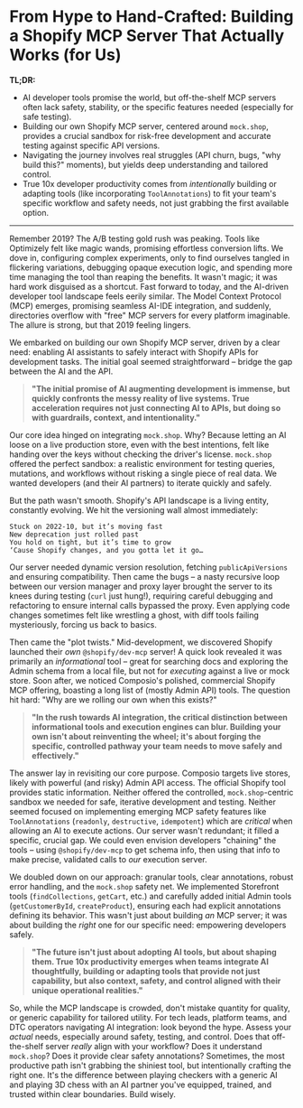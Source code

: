 # From Hype to Hand-Crafted: Building a Shopify MCP Server That Actually Works (for Us)

**TL;DR:**

*   AI developer tools promise the world, but off-the-shelf MCP servers often lack safety, stability, or the specific features needed (especially for safe testing).
*   Building our own Shopify MCP server, centered around `mock.shop`, provides a crucial sandbox for risk-free development and accurate testing against specific API versions.
*   Navigating the journey involves real struggles (API churn, bugs, "why build this?" moments), but yields deep understanding and tailored control.
*   True 10x developer productivity comes from *intentionally* building or adapting tools (like incorporating `ToolAnnotations`) to fit your team's specific workflow and safety needs, not just grabbing the first available option.

---

Remember 2019? The A/B testing gold rush was peaking. Tools like Optimizely felt like magic wands, promising effortless conversion lifts. We dove in, configuring complex experiments, only to find ourselves tangled in flickering variations, debugging opaque execution logic, and spending more time managing the tool than reaping the benefits. It wasn't magic; it was hard work disguised as a shortcut. Fast forward to today, and the AI-driven developer tool landscape feels eerily similar. The Model Context Protocol (MCP) emerges, promising seamless AI-IDE integration, and suddenly, directories overflow with "free" MCP servers for every platform imaginable. The allure is strong, but that 2019 feeling lingers.

We embarked on building our own Shopify MCP server, driven by a clear need: enabling AI assistants to safely interact with Shopify APIs for development tasks. The initial goal seemed straightforward – bridge the gap between the AI and the API.

> **"The initial promise of AI augmenting development is immense, but quickly confronts the messy reality of live systems. True acceleration requires not just connecting AI to APIs, but doing so with guardrails, context, and intentionality."**

Our core idea hinged on integrating `mock.shop`. Why? Because letting an AI loose on a live production store, even with the best intentions, felt like handing over the keys without checking the driver's license. `mock.shop` offered the perfect sandbox: a realistic environment for testing queries, mutations, and workflows without risking a single piece of real data. We wanted developers (and their AI partners) to iterate quickly and safely.

But the path wasn't smooth. Shopify's API landscape is a living entity, constantly evolving. We hit the versioning wall almost immediately:

```
Stuck on 2022-10, but it’s moving fast
New deprecation just rolled past
You hold on tight, but it’s time to grow
‘Cause Shopify changes, and you gotta let it go…
```

Our server needed dynamic version resolution, fetching `publicApiVersions` and ensuring compatibility. Then came the bugs – a nasty recursive loop between our version manager and proxy layer brought the server to its knees during testing (`curl` just hung!), requiring careful debugging and refactoring to ensure internal calls bypassed the proxy. Even applying code changes sometimes felt like wrestling a ghost, with diff tools failing mysteriously, forcing us back to basics.

Then came the "plot twists." Mid-development, we discovered Shopify launched their *own* `@shopify/dev-mcp` server! A quick look revealed it was primarily an *informational* tool – great for searching docs and exploring the Admin schema from a local file, but not for *executing* against a live or mock store. Soon after, we noticed Composio's polished, commercial Shopify MCP offering, boasting a long list of (mostly Admin API) tools. The question hit hard: "Why are we rolling our own when this exists?"

> **"In the rush towards AI integration, the critical distinction between informational tools and execution engines can blur. Building your own isn't about reinventing the wheel; it's about forging the specific, controlled pathway your team needs to move safely and effectively."**

The answer lay in revisiting our core purpose. Composio targets live stores, likely with powerful (and risky) Admin API access. The official Shopify tool provides static information. Neither offered the controlled, `mock.shop`-centric sandbox we needed for safe, iterative development and testing. Neither seemed focused on implementing emerging MCP safety features like `ToolAnnotations` (`readonly`, `destructive`, `idempotent`) which are *critical* when allowing an AI to execute actions. Our server wasn't redundant; it filled a specific, crucial gap. We could even envision developers "chaining" the tools – using `@shopify/dev-mcp` to get schema info, then using that info to make precise, validated calls to *our* execution server.

We doubled down on our approach: granular tools, clear annotations, robust error handling, and the `mock.shop` safety net. We implemented Storefront tools (`findCollections`, `getCart`, etc.) and carefully added initial Admin tools (`getCustomerById`, `createProduct`), ensuring each had explicit annotations defining its behavior. This wasn't just about building *an* MCP server; it was about building the *right* one for our specific need: empowering developers safely.

> **"The future isn't just about adopting AI tools, but about shaping them. True 10x productivity emerges when teams integrate AI thoughtfully, building or adapting tools that provide not just capability, but also context, safety, and control aligned with their unique operational realities."**

So, while the MCP landscape is crowded, don't mistake quantity for quality, or generic capability for tailored utility. For tech leads, platform teams, and DTC operators navigating AI integration: look beyond the hype. Assess your *actual* needs, especially around safety, testing, and control. Does that off-the-shelf server *really* align with your workflow? Does it understand `mock.shop`? Does it provide clear safety annotations? Sometimes, the most productive path isn't grabbing the shiniest tool, but intentionally crafting the right one. It's the difference between playing checkers with a generic AI and playing 3D chess with an AI partner you've equipped, trained, and trusted within clear boundaries. Build wisely.